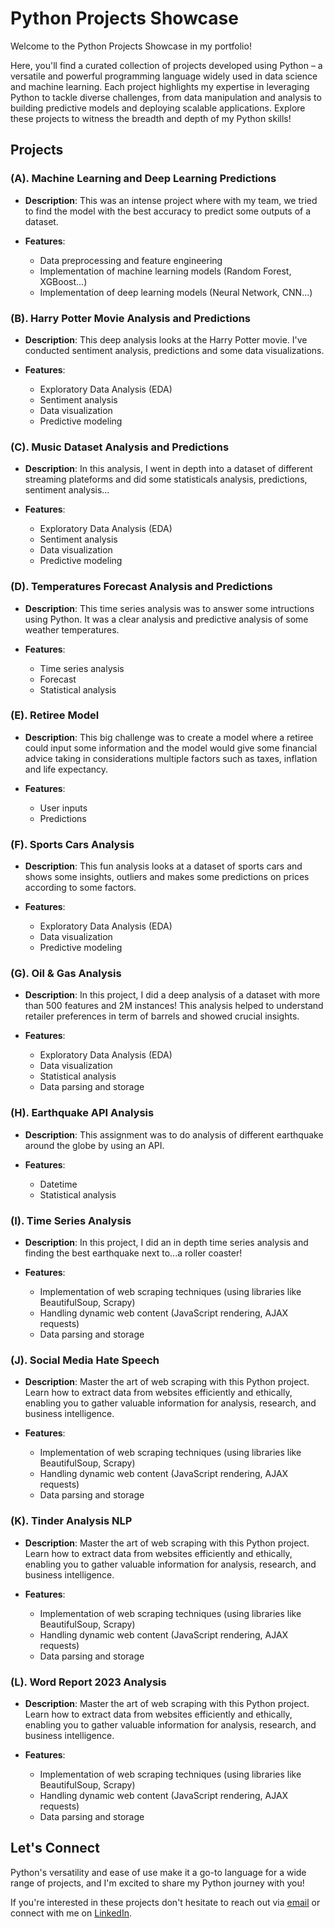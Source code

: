 # Python Projects Showcase

Welcome to the Python Projects Showcase in my portfolio! 

Here, you'll find a curated collection of projects developed using Python – a versatile and powerful programming language widely used in data science and machine learning. Each project highlights my expertise in leveraging Python to tackle diverse challenges, from data manipulation and analysis to building predictive models and deploying scalable applications. Explore these projects to witness the breadth and depth of my Python skills!

## Projects

### (A). Machine Learning and Deep Learning Predictions

- **Description**: This was an intense project where with my team, we tried to find the model with the best accuracy to predict some outputs of a dataset. 
  
- **Features**:
  - Data preprocessing and feature engineering
  - Implementation of machine learning models (Random Forest, XGBoost...)
  - Implementation of deep learning models (Neural Network, CNN...)
  
### (B). Harry Potter Movie Analysis and Predictions

- **Description**: This deep analysis looks at the Harry Potter movie. I've conducted sentiment analysis, predictions and some data visualizations.
  
- **Features**:
  - Exploratory Data Analysis (EDA)
  - Sentiment analysis
  - Data visualization
  - Predictive modeling
  
### (C). Music Dataset Analysis and Predictions

- **Description**: In this analysis, I went in depth into a dataset of different streaming plateforms and did some statisticals analysis, predictions, sentiment analysis...
  
- **Features**:
  - Exploratory Data Analysis (EDA)
  - Sentiment analysis
  - Data visualization
  - Predictive modeling
 
### (D). Temperatures Forecast Analysis and Predictions

- **Description**: This time series analysis was to answer some intructions using Python. It was a clear analysis and predictive analysis of some weather temperatures. 
  
- **Features**:
  - Time series analysis
  - Forecast
  - Statistical analysis
 
### (E). Retiree Model

- **Description**: This big challenge was to create a model where a retiree could input some information and the model would give some financial advice taking in considerations multiple factors such as taxes, inflation and life expectancy.
  
- **Features**:
  - User inputs
  - Predictions
 
### (F). Sports Cars Analysis

- **Description**: This fun analysis looks at a dataset of sports cars and shows some insights, outliers and makes some predictions on prices according to some factors.
  
- **Features**:
  - Exploratory Data Analysis (EDA)
  - Data visualization
  - Predictive modeling
 
### (G). Oil & Gas Analysis

- **Description**: In this project, I did a deep analysis of a dataset with more than 500 features and 2M instances! This analysis helped to understand retailer preferences in term of barrels and showed crucial insights.
  
- **Features**:
  - Exploratory Data Analysis (EDA)
  - Data visualization
  - Statistical analysis
  - Data parsing and storage
 
### (H). Earthquake API Analysis

- **Description**: This assignment was to do analysis of different earthquake around the globe by using an API. 
  
- **Features**:
  - Datetime
  - Statistical analysis
 
### (I). Time Series Analysis

- **Description**: In this project, I did an in depth time series analysis and finding the best earthquake next to...a roller coaster!
  
- **Features**:
  - Implementation of web scraping techniques (using libraries like BeautifulSoup, Scrapy)
  - Handling dynamic web content (JavaScript rendering, AJAX requests)
  - Data parsing and storage
 
### (J). Social Media Hate Speech

- **Description**: Master the art of web scraping with this Python project. Learn how to extract data from websites efficiently and ethically, enabling you to gather valuable information for analysis, research, and business intelligence.
  
- **Features**:
  - Implementation of web scraping techniques (using libraries like BeautifulSoup, Scrapy)
  - Handling dynamic web content (JavaScript rendering, AJAX requests)
  - Data parsing and storage
 
### (K). Tinder Analysis NLP

- **Description**: Master the art of web scraping with this Python project. Learn how to extract data from websites efficiently and ethically, enabling you to gather valuable information for analysis, research, and business intelligence.
  
- **Features**:
  - Implementation of web scraping techniques (using libraries like BeautifulSoup, Scrapy)
  - Handling dynamic web content (JavaScript rendering, AJAX requests)
  - Data parsing and storage
 
### (L). Word Report 2023 Analysis

- **Description**: Master the art of web scraping with this Python project. Learn how to extract data from websites efficiently and ethically, enabling you to gather valuable information for analysis, research, and business intelligence.
  
- **Features**:
  - Implementation of web scraping techniques (using libraries like BeautifulSoup, Scrapy)
  - Handling dynamic web content (JavaScript rendering, AJAX requests)
  - Data parsing and storage
  
## Let's Connect

Python's versatility and ease of use make it a go-to language for a wide range of projects, and I'm excited to share my Python journey with you! 

If you're interested in these projects don't hesitate to reach out via [email](mailto:gabchouraqui@gmail.com) or connect with me on [LinkedIn](https://www.linkedin.com/in/gabrielchouraqui).
